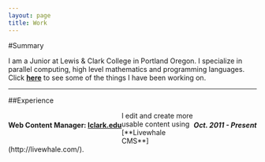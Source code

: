 ```yaml
---
layout: page
title: Work
---
```

#Summary

I am a Junior at Lewis & Clark College in Portland Oregon. I specialize in parallel computing, high level mathematics and programming languages. Click [**here**](/projects) to see some of the things I have been working on.

---
##Experience
<div style="clear: both">
<h4 style="float: left" >Web Content Manager: <a href="http://lclark.edu"><strong>lclark.edu</strong></a></h4> 
<h5 style="float: right"> Oct. 2011 - Present</h5>
</div>
I edit and create more usable content using [**Livewhale CMS**](http://livewhale.com/).



